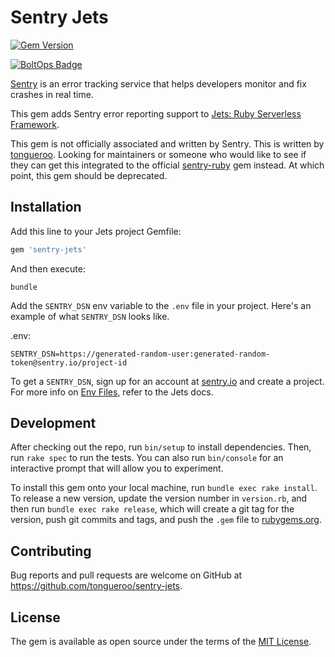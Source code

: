 # Sentry Jets

[![Gem Version](https://img.shields.io/gem/v/sentry-jets.svg)](https://rubygems.org/gems/sentry-jets)

[![BoltOps Badge](https://img.boltops.com/boltops/badges/boltops-badge.png)](https://www.boltops.com)

[Sentry](https://sentry.io) is an error tracking service that helps developers monitor and fix crashes in real time.

This gem adds Sentry error reporting support to [Jets: Ruby Serverless Framework](http://rubyonjets.com/).

This gem is not officially associated and written by Sentry. This is written by [tongueroo](https://www.linkedin.com/in/tongueroo/).  Looking for maintainers or someone who would like to see if they can get this integrated to the official [sentry-ruby](https://github.com/getsentry/sentry-ruby) gem instead. At which point, this gem should be deprecated.

## Installation

Add this line to your Jets project Gemfile:

```ruby
gem 'sentry-jets'
```

And then execute:

    bundle

Add the `SENTRY_DSN` env variable to the `.env` file in your project.  Here's an example of what `SENTRY_DSN` looks like.

.env:

    SENTRY_DSN=https://generated-random-user:generated-random-token@sentry.io/project-id

To get a `SENTRY_DSN`, sign up for an account at [sentry.io](https://sentry.io) and create a project.  For more info on [Env Files](http://rubyonjets.com/docs/env-files/), refer to the Jets docs.

## Development

After checking out the repo, run `bin/setup` to install dependencies. Then, run `rake spec` to run the tests. You can also run `bin/console` for an interactive prompt that will allow you to experiment.

To install this gem onto your local machine, run `bundle exec rake install`. To release a new version, update the version number in `version.rb`, and then run `bundle exec rake release`, which will create a git tag for the version, push git commits and tags, and push the `.gem` file to [rubygems.org](https://rubygems.org).

## Contributing

Bug reports and pull requests are welcome on GitHub at https://github.com/tongueroo/sentry-jets.

## License

The gem is available as open source under the terms of the [MIT License](https://opensource.org/licenses/MIT).
